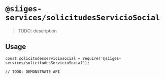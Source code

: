 # `@siiges-services/solicitudesServicioSocial`

> TODO: description

## Usage

```
const solicitudesserviciosocial = require('@siiges-services/solicitudesServicioSocial');

// TODO: DEMONSTRATE API
```
